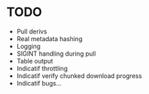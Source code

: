 # TODO

- Pull derivs
- Real metadata hashing
- Logging
- SIGINT handling during pull
- Table output
- Indicatif throttling
- Indicatif verify chunked download progress
- Indicatif bugs...
